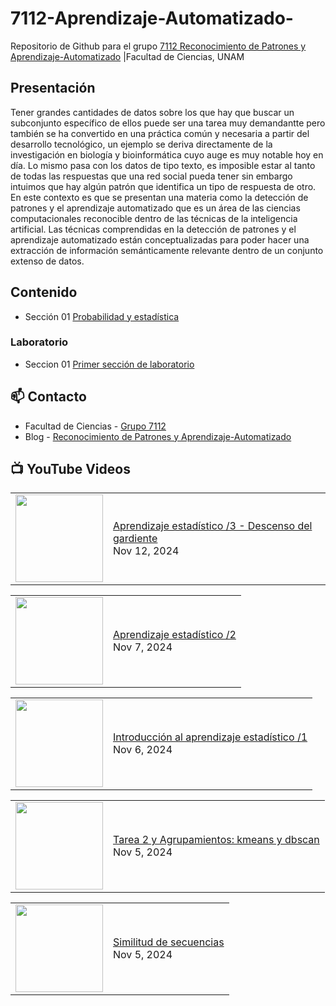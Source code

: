 # 7112-Aprendizaje-Automatizado-
Repositorio de Github para el grupo   [7112 Reconocimiento de Patrones y Aprendizaje-Automatizado](https://www.fciencias.unam.mx/docencia/horarios/presentacion/347481) |Facultad de Ciencias, UNAM

## Presentación
Tener grandes cantidades de datos sobre los que hay que buscar un subconjunto específico de ellos puede ser una tarea muy demandantte pero también se ha convertido en una práctica común y necesaria a partir del desarrollo tecnológico, un ejemplo se deriva directamente de la investigación en biología y bioinformática cuyo auge es muy notable hoy en día. Lo mismo pasa con los datos de tipo texto, es imposible estar al tanto de todas las respuestas que una red social pueda tener sin embargo intuimos que hay algún patrón que identifica un tipo de respuesta de otro. En este contexto es que se presentan una materia como la detección de patrones y el aprendizaje automatizado que es un área de las ciencias computacionales reconocible dentro de las técnicas de la inteligencia artificial. Las técnicas comprendidas en la detección de patrones y el aprendizaje automatizado están conceptualizadas para poder hacer una extracción de información semánticamente relevante dentro de un conjunto extenso de datos.

## Contenido
- Sección 01  [Probabilidad y estadística](https://github.com/7122-Aprendizaje-Automatizado/7112-Aprendizaje-Automatizado-/tree/main/Secci%C3%B3n%2001%20Probabilidad%20y%20Estadistica)

### Laboratorio
- Seccion 01  [Primer sección de laboratorio](https://github.com/7122-Aprendizaje-Automatizado/7112-Aprendizaje-Automatizado-/tree/main/Secci%C3%B3n01-Laboratorio)


## 📫 Contacto
- Facultad de Ciencias - [Grupo 7112](https://www.fciencias.unam.mx/docencia/horarios/presentacion/347481)
- Blog - [Reconocimiento de Patrones y Aprendizaje-Automatizado](https://sites.google.com/view/patronesciencias/inicio)

##  📺 	YouTube Videos
<!-- BLOG-POST-LIST:START --><table><tr><td><a href="https://www.youtube.com/watch?v=1slZIIQfQ54"><img width="140px" src="https://i.ytimg.com/vi/1slZIIQfQ54/mqdefault.jpg"></a></td>
<td><a href="https://www.youtube.com/watch?v=1slZIIQfQ54">Aprendizaje estadístico /3 - Descenso del gardiente</a><br/>Nov 12, 2024</td></tr></table>
<table><tr><td><a href="https://www.youtube.com/watch?v=Qzy0Ufom868"><img width="140px" src="https://i.ytimg.com/vi/Qzy0Ufom868/mqdefault.jpg"></a></td>
<td><a href="https://www.youtube.com/watch?v=Qzy0Ufom868">Aprendizaje estadístico /2</a><br/>Nov 7, 2024</td></tr></table>
<table><tr><td><a href="https://www.youtube.com/watch?v=xZUpJ9Dx0sw"><img width="140px" src="https://i.ytimg.com/vi/xZUpJ9Dx0sw/mqdefault.jpg"></a></td>
<td><a href="https://www.youtube.com/watch?v=xZUpJ9Dx0sw">Introducción al aprendizaje estadístico /1</a><br/>Nov 6, 2024</td></tr></table>
<table><tr><td><a href="https://www.youtube.com/watch?v=KCHAyAZ9H_M"><img width="140px" src="https://i.ytimg.com/vi/KCHAyAZ9H_M/mqdefault.jpg"></a></td>
<td><a href="https://www.youtube.com/watch?v=KCHAyAZ9H_M">Tarea 2 y Agrupamientos: kmeans y dbscan</a><br/>Nov 5, 2024</td></tr></table>
<table><tr><td><a href="https://www.youtube.com/watch?v=iUIgY5wFE_Q"><img width="140px" src="https://i.ytimg.com/vi/iUIgY5wFE_Q/mqdefault.jpg"></a></td>
<td><a href="https://www.youtube.com/watch?v=iUIgY5wFE_Q">Similitud de secuencias</a><br/>Nov 5, 2024</td></tr></table>
<!-- BLOG-POST-LIST:END -->
